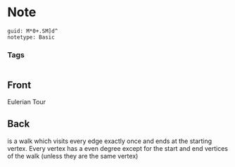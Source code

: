 # Note
```
guid: M*0+.SM]d^
notetype: Basic
```

### Tags
```
```

## Front
Eulerian Tour

## Back
is a walk which visits every edge exactly once and ends at the starting vertex.
Every vertex has a even degree except for the start and end vertices of the walk (unless they are the same vertex)
